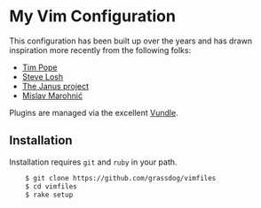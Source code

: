# My Vim Configuration

This configuration has been built up over the years and has drawn inspiration more recently from the following folks:

* [Tim Pope](https://github.com/tpope)
* [Steve Losh](https://bitbucket.org/sjl/dotfiles/src/tip/vim/)
* [The Janus project](https://github.com/carlhuda/janus)
* [Mislav Marohnić](https://github.com/mislav/vimfiles)

Plugins are managed via the excellent [Vundle](https://github.com/gmarik/vundle).

## Installation

Installation requires `git` and `ruby` in your path.

```sh
    $ git clone https://github.com/grassdog/vimfiles
    $ cd vimfiles
    $ rake setup
```
